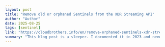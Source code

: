 ```yaml
---
layout: post
title: "Remove old or orphaned Sentinels from the XDR Streaming API"
author: "Author"
date: 2025-08-25
tags: [sentinel]
link: "https://cloudbrothers.info/en/remove-orphaned-sentinels-xdr-streaming-api/"
summary: "This blog post is a sleeper. I documented it in 2023 and never came around to publish it. The post was always too short in my opinion, too niche. But today Jonathan Bourke reached out on Twitter an..."
---
```

